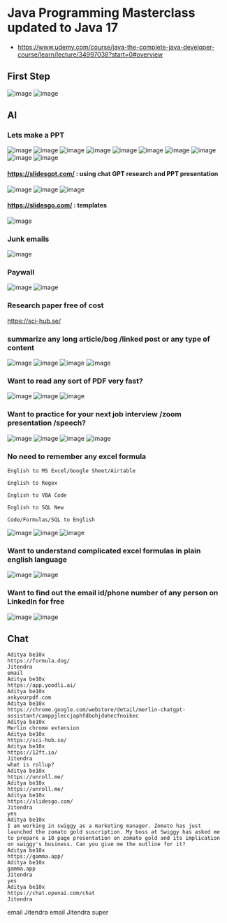 # Java Programming Masterclass updated to Java 17
- https://www.udemy.com/course/java-the-complete-java-developer-course/learn/lecture/34997038?start=0#overview

## First Step
![image](https://user-images.githubusercontent.com/69948118/234556997-baffe05d-36ea-4c2d-9311-0292c5d52514.png)
![image](https://user-images.githubusercontent.com/69948118/234557161-4d5b88d5-5362-4af0-a644-c3fe31e9f559.png)

## AI
### Lets make a PPT
![image](https://user-images.githubusercontent.com/69948118/234593690-213bf393-e757-4c3e-918f-4e22846a8c62.png)
![image](https://user-images.githubusercontent.com/69948118/234594467-6edeee39-32b1-4027-b6d9-a7e51290c1c5.png)
![image](https://user-images.githubusercontent.com/69948118/234594740-293c7426-bd9e-4920-91f2-5ea065b59b3a.png)
![image](https://user-images.githubusercontent.com/69948118/234595231-27d40c6a-e0c2-44f5-9a65-5cbdd4c7e939.png)
![image](https://user-images.githubusercontent.com/69948118/234595439-e5ee36ff-5008-4662-af70-fbdceb988abc.png)
![image](https://user-images.githubusercontent.com/69948118/234599075-7ce6477c-cc72-4033-9b46-f5d2ec11068c.png)
![image](https://user-images.githubusercontent.com/69948118/234600174-0ea4ce8e-48bc-411b-822c-21b87f32cd56.png)
![image](https://user-images.githubusercontent.com/69948118/234600627-c1c01a2d-c89f-4645-8d50-4f59da1c71ef.png)
![image](https://user-images.githubusercontent.com/69948118/234601773-142f20dd-de34-4e6b-bf7b-df557d5b31d5.png)
![image](https://user-images.githubusercontent.com/69948118/234602599-9697173c-dce6-41fa-8ccb-39e9646b5be1.png)
####  https://slidesgpt.com/  : using chat GPT research and PPT presentation
![image](https://user-images.githubusercontent.com/69948118/234605465-eca2a12e-6887-40aa-bfa5-0de639423772.png)
![image](https://user-images.githubusercontent.com/69948118/234605486-c7139eb7-1b2c-4810-a267-bb17b6a5e040.png)
![image](https://user-images.githubusercontent.com/69948118/234605579-ce6374d9-523d-477f-8724-c9ba2fc443fb.png)

#### https://slidesgo.com/ : templates

![image](https://user-images.githubusercontent.com/69948118/234605693-b20479d0-41a5-4759-9eab-2cf071610a4b.png)

### Junk emails 
![image](https://user-images.githubusercontent.com/69948118/234606008-9718c8ca-6b3c-4051-aeb8-f3e52ed980af.png)

### Paywall
![image](https://user-images.githubusercontent.com/69948118/234607027-88789e9f-3ee5-41eb-a94a-93654643e3b1.png)
![image](https://user-images.githubusercontent.com/69948118/234607514-2760eed7-f3c3-487a-99bb-6711ea6206b4.png)

### Research paper free of cost
https://sci-hub.se/

### summarize any long article/bog /linked post or any type of content
![image](https://user-images.githubusercontent.com/69948118/234609569-8fea3570-2cca-4cde-bf4e-99ad1a41e1d7.png)
![image](https://user-images.githubusercontent.com/69948118/234609811-d3e389c2-c5b0-4ddc-b483-05a6294965f7.png)
![image](https://user-images.githubusercontent.com/69948118/234609991-a8107e1e-b142-4f9c-912f-c7e38570f5dd.png)
![image](https://user-images.githubusercontent.com/69948118/234610713-bac272de-5068-4467-b43c-11f624e9e977.png)

### Want to read any sort of PDF very fast?
![image](https://user-images.githubusercontent.com/69948118/234611992-e4a8d843-d22f-45ed-a803-e821a680e244.png)
![image](https://user-images.githubusercontent.com/69948118/234612170-12fc1045-3e2f-4129-a94b-18c04e08572d.png)
![image](https://user-images.githubusercontent.com/69948118/234612563-770fa9ad-9434-439e-b787-49887c5ed654.png)

### Want to practice for your next job interview /zoom presentation /speech?
![image](https://user-images.githubusercontent.com/69948118/234613182-e89554b5-3fad-4548-9d9c-7ca331353c5a.png)
![image](https://user-images.githubusercontent.com/69948118/234613691-469bb600-13f5-43f0-bd88-ea95799ddbc5.png)
![image](https://user-images.githubusercontent.com/69948118/234614664-778c178b-ddfe-4c1b-afc3-35b30065c67c.png)
![image](https://user-images.githubusercontent.com/69948118/234615121-3046807e-5817-413a-8cca-ffa7bb4a6475.png)

### No need to remember any excel formula 
```
English to MS Excel/Google Sheet/Airtable

English to Regex

English to VBA Code

English to SQL New

Code/Formulas/SQL to English
```

![image](https://user-images.githubusercontent.com/69948118/234617466-251a5916-d744-4dfc-8915-f8ee0e7be675.png)
![image](https://user-images.githubusercontent.com/69948118/234617801-597cd4c6-5ab8-4a57-9fa4-1c8efbe39665.png)
![image](https://user-images.githubusercontent.com/69948118/234618668-8d03682b-c659-47b5-8bae-0ce6390a4414.png)

### Want to understand complicated excel formulas in plain english language
![image](https://user-images.githubusercontent.com/69948118/234619310-522ed573-3021-4d1c-b2dc-ea30186a7072.png)
![image](https://user-images.githubusercontent.com/69948118/234619377-a3fe8982-d580-4979-8ca4-cc8b06b2ef12.png)

### Want to find out the email id/phone number of any person on LinkedIn for free
![image](https://user-images.githubusercontent.com/69948118/234621370-4839a01b-e2f2-452e-9f4b-6b1c258ae420.png)
![image](https://user-images.githubusercontent.com/69948118/234622152-5c9cb480-4a48-4d4a-afc7-c9f96fce31d0.png)




## Chat
```
Aditya be10x 
https://formula.dog/
Jitendra
email
Aditya be10x 
https://app.yoodli.ai/
Aditya be10x 
askyourpdf.com
Aditya be10x 
https://chrome.google.com/webstore/detail/merlin-chatgpt-assistant/camppjleccjaphfdbohjdohecfnoikec
Aditya be10x 
Merlin chrome extension
Aditya be10x 
https://sci-hub.se/
Aditya be10x 
https://12ft.io/
Jitendra
what is rollup?
Aditya be10x 
https://unroll.me/
Aditya be10x 
https://unroll.me/
Aditya be10x 
https://slidesgo.com/
Jitendra
yes
Aditya be10x 
I am working in swiggy as a marketing manager. Zomato has just launched the zomato gold suscription. My boss at Swiggy has asked me to prepare a 10 page presentation on zomato gold and its implication on swiggy's business. Can you give me the outline for it?
Aditya be10x 
https://gamma.app/
Aditya be10x 
gamma.app
Jitendra
yes
Aditya be10x 
https://chat.openai.com/chat
Jitendra
```
email
Jitendra
email
Jitendra
super




